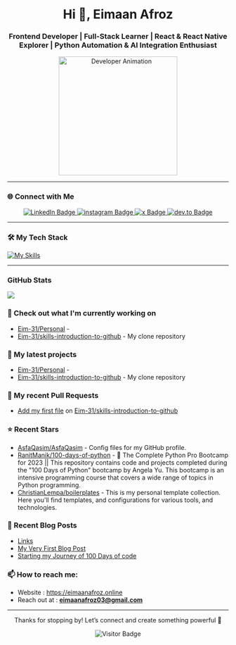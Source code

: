 <h1 align="center">Hi 👋, Eimaan Afroz</h1>
<h3 align="center">Frontend Developer | Full-Stack Learner | React & React Native Explorer | Python Automation & AI Integration Enthusiast</h3>

<div align="center">
  <img src="https://developers.giphy.com/branch/master/static/api-512d36c09662682717108a38bbb5c57d.gif" alt="Developer Animation" height="270" />
</div>

---

### 🌐 Connect with Me

<div align="center">

  <a href="https://www.linkedin.com/in/eimaan-afroz/" target="_blank">
    <img src="https://img.shields.io/badge/LinkedIn-0A66C2?style=for-the-badge&logo=linkedin&logoColor=white" alt="LinkedIn Badge"/>
  </a>
  <a href="https://www.instagram.com/emiii.003/" target="_blank">
    <img src="https://img.shields.io/badge/Instagram-FF0069?style=for-the-badge&logo=instagram&logoColor=white" alt="instagram Badge"/>
  </a>
  <a href="https://x.com/Eimaan_afroz" target="_blank">
    <img src="https://img.shields.io/badge/x-000000?style=for-the-badge&logo=x&logoColor=white" alt="x Badge"/>
  </a>
  <a href="https://dev.to/eim31/" target="_blank">
    <img src="https://img.shields.io/badge/devdotto-0A0A0A?style=for-the-badge&logo=devdotto&logoColor=white" alt="dev.to Badge"/>
  </a>
</div>


---

### 🛠️ My Tech Stack

[![My Skills](https://skillicons.dev/icons?i=html,css,tailwind,js,ts,react,nextjs,nodejs,c,cpp,py,fastapi,firebase,cloudflare,git,github,vscode,arch,obsidian)](https://skillicons.dev)  




---
### GitHub Stats

<p align="left"><img src="https://raw.githubusercontent.com/Eim-31/Eim-31/main/github-metrics.svg" /></p>

### 👷 Check out what I'm currently working on

- [Eim-31/Personal](https://github.com/Eim-31/Personal) - 
- [Eim-31/skills-introduction-to-github](https://github.com/Eim-31/skills-introduction-to-github) - My clone repository
### 🌱 My latest projects

- [Eim-31/Personal](https://github.com/Eim-31/Personal) - 
- [Eim-31/skills-introduction-to-github](https://github.com/Eim-31/skills-introduction-to-github) - My clone repository
### 🔨 My recent Pull Requests

- [Add my first file](https://github.com/Eim-31/skills-introduction-to-github/pull/2) on [Eim-31/skills-introduction-to-github](https://github.com/Eim-31/skills-introduction-to-github)
### ⭐ Recent Stars

- [AsfaQasim/AsfaQasim](https://github.com/AsfaQasim/AsfaQasim) - Config files for my GitHub profile.
- [RanitManik/100-days-of-python](https://github.com/RanitManik/100-days-of-python) - 🐍 The Complete Python Pro Bootcamp for 2023 || This repository contains code and projects completed during the &#34;100 Days of Python&#34; bootcamp by Angela Yu. This bootcamp is an intensive programming course that covers a wide range of topics in Python programming.
- [ChristianLempa/boilerplates](https://github.com/ChristianLempa/boilerplates) - This is my personal template collection. Here you&#39;ll find templates, and configurations for various tools, and technologies. 
### 📰 Recent Blog Posts

- [Links](https://eimaanafroz.online/links/)
- [My Very First Blog Post](https://eimaanafroz.online/posts/my-very-first-blog-post/)
- [Starting my Journey of 100 Days of code](https://eimaanafroz.online/posts/starting-my-journey-of-100-days-of-code/)
### 📫 How to reach me:
  - Website      : <https://eimaanafroz.online>
  - Reach out at : **eimaanafroz03@gmail.com**
---

<p align="center">Thanks for stopping by! Let’s connect and create something powerful 🚀</p>

<p align="center">
  <img src="
https://visitor-badge.laobi.icu/badge?page_id=Eim-31.Eim-31" alt="Visitor Badge"/>
</p>
